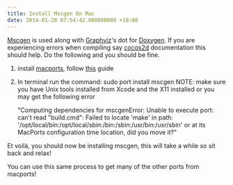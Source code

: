 ```yaml
---
title: Install Mscgen On Mac
date: 2014-01-28 07:54:42.000000000 +10:00
---
```

[Mscgen](http://www.mcternan.me.uk/mscgen/) is used along with [Graphviz](http://www.graphviz.org/)'s dot for [Doxygen](http://www.stack.nl/~dimitri/doxygen/). If you are experiencing errors when compiling say [cocos2d](http://www.cocos2d-iphone.org/) documentation this should help. Do the following and you should be fine.

1. install [macports](http://www.macports.org/), follow [this](http://www.macports.org/install.php) guide
2. In terminal run the command: sudo port install mscgen
NOTE: make sure you have Unix tools installed from Xcode and the X11 installed or you may get the following error

	"Computing dependencies for mscgenError: Unable to execute port: can’t read "build.cmd": Failed to locate 'make' in path: '/opt/local/bin:/opt/local/sbin:/bin:/sbin:/usr/bin:/usr/sbin' or at its MacPorts configuration time location, did you move it?"

Et voilà, you should now be installing mscgen, this will take a while so sit back and relax!

You can use this same process to get many of the other ports from macports!
